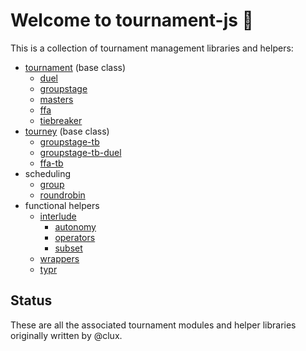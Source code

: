 # Welcome to tournament-js 👋

This is a collection of tournament management libraries and helpers:

- [tournament](https://github.com/tournament-js/tournament) (base class)
  * [duel](https://github.com/tournament-js/duel)
  * [groupstage](https://github.com/tournament-js/groupstage)
  * [masters](https://github.com/tournament-js/masters)
  * [ffa](https://github.com/tournament-js/ffa)
  * [tiebreaker](https://github.com/tournament-js/tiebreaker)
- [tourney](https://github.com/tournament-js/tourney) (base class)
  * [groupstage-tb](https://github.com/tournament-js/groupstage)
  * [groupstage-tb-duel](https://github.com/tournament-js/groupstage)
  * [ffa-tb](https://github.com/tournament-js/ffa)
- scheduling
  * [group](https://github.com/tournament-js/group)
  * [roundrobin](https://github.com/tournament-js/roundrobin)
- functional helpers
  * [interlude](https://github.com/tournament-js/interlude)
    - [autonomy](https://github.com/tournament-js/autonomy)
    - [operators](https://github.com/tournament-js/operators)
    - [subset](https://github.com/tournament-js/subset)
  * [wrappers](https://github.com/tournament-js/wrappers)
  * [typr](https://github.com/tournament-js/typr)

## Status

These are all the associated tournament modules and helper libraries originally written by @clux.
